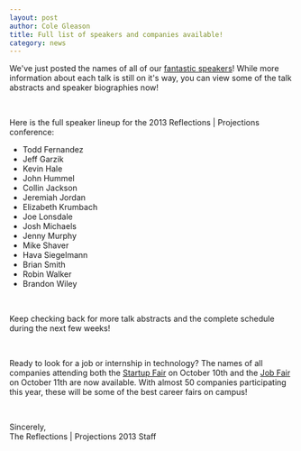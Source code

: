 ```yaml
---
layout: post
author: Cole Gleason
title: Full list of speakers and companies available!
category: news
---
```


We've just posted the names of all of our
[fantastic speakers](http://acm.uiuc.edu/conference/2013/speakers.html)!
While more information about each talk is still on it's way, you can
view some of the talk abstracts and speaker biographies now!

<br />

Here is the full speaker lineup for the 2013 Reflections | Projections
conference:

<ul class="square-list">
<li>Todd Fernandez</li>
<li>Jeff Garzik</li>
<li>Kevin Hale</li>
<li>John Hummel</li>
<li>Collin Jackson</li>
<li>Jeremiah Jordan</li>
<li>Elizabeth Krumbach</li>
<li>Joe Lonsdale</li>
<li>Josh Michaels</li>
<li>Jenny Murphy</li>
<li>Mike Shaver</li>
<li>Hava Siegelmann</li>
<li>Brian Smith</li>
<li>Robin Walker</li>
<li>Brandon Wiley</li>
</ul>

<br />

Keep checking back for more talk abstracts and the complete schedule
during the next few weeks!

<br />

Ready to look for a job or internship in technology? The names of all companies attending both the
[Startup Fair](http://acm.uiuc.edu/conference/career_fairs.html#startup_fair)
on October 10th and the
[Job Fair](http://acm.uiuc.edu/conference/career_fairs.html#job_fair)
on October 11th are now available. With almost 50 companies participating this year, these
will be some of the best career fairs on campus!

<br />

Sincerely,  
The Reflections | Projections 2013 Staff
